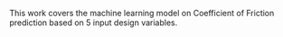 This work covers the machine learning model on Coefficient of Friction prediction based on 5 input design variables.
